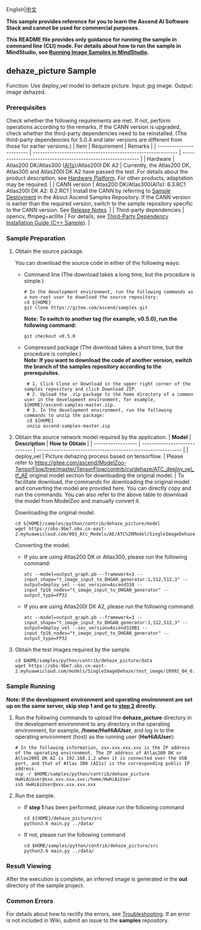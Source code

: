 English|[中文](README_CN.md)

**This sample provides reference for you to learn the Ascend AI Software Stack and cannot be used for commercial purposes.**

**This README file provides only guidance for running the sample in command line (CLI) mode. For details about how to run the sample in MindStudio, see [Running Image Samples in MindStudio](https://gitee.com/ascend/samples/wikis/Mindstudio%E8%BF%90%E8%A1%8C%E5%9B%BE%E7%89%87%E6%A0%B7%E4%BE%8B?sort_id=3164874).**

## dehaze_picture Sample   
Function: Use deploy_vel model to dehaze picture. 
Input: jpg image. 
Output: image dehazed.  

### Prerequisites
Check whether the following requirements are met. If not, perform operations according to the remarks. If the CANN version is upgraded, check whether the third-party dependencies need to be reinstalled. (The third-party dependencies for 5.0.4 and later versions are different from those for earlier versions.)
| Item                     | Requirement                                                  | Remarks                                                      |
| ------------------------ | ------------------------------------------------------------ | ------------------------------------------------------------ |
| Hardware                 | Atlas200 DK/Atlas300 ([AI1s](https://support.huaweicloud.com/en-us/productdesc-ecs/ecs_01_0047.html#ecs_01_0047__section78423209366))/Atlas200I DK A2 | Currently, the Atlas200 DK, Atlas300 and Atlas200I DK A2 have passed the test. For details about the product description, see [Hardware Platform](https://ascend.huawei.com/en/#/hardware/product). For other products, adaptation may be required. |
| CANN version             | Atlas200 DK/Atlas300(AI1s): 6.3.RC1 Atlas200I DK A2: 6.2.RC1 | Install the CANN by referring to [Sample Deployment](https://gitee.com/ascend/samples#安装) in the About Ascend Samples Repository. If the CANN version is earlier than the required version, switch to the sample repository specific to the CANN version. See [Release Notes](https://gitee.com/ascend/samples/blob/master/README.md). |
| Third-party dependencies | opencv, ffmpeg+acllite                                       | For details, see [Third-Party Dependency Installation Guide (C++ Sample)](../../../environment). |

### Sample Preparation

1. Obtain the source package.

   You can download the source code in either of the following ways:  
    - Command line (The download takes a long time, but the procedure is simple.)
       ```    
       # In the development environment, run the following commands as a non-root user to download the source repository:   
       cd ${HOME}     
       git clone https://gitee.com/ascend/samples.git
       ```
       **Note: To switch to another tag (for example, v0.5.0), run the following command:**
       ```
       git checkout v0.5.0
       ```
    - Compressed package (The download takes a short time, but the procedure is complex.)  
       **Note: If you want to download the code of another version, switch the branch of the samples repository according to the prerequisites.**  
       ``` 
        # 1. Click Clone or Download in the upper right corner of the samples repository and click Download ZIP.   
        # 2. Upload the .zip package to the home directory of a common user in the development environment, for example, ${HOME}/ascend-samples-master.zip.    
        # 3. In the development environment, run the following commands to unzip the package:    
        cd ${HOME}    
        unzip ascend-samples-master.zip
       ```

2. Obtain the source network model required by the application.
    | **Model**      | **Description**                 | **How to Obtain**                                            |
    | ------------------ | ----------------------------- | ------------------------------------------------------------ |
    | deploy_vel | Picture dehazing process based on tensorflow. | Please refer to https://gitee.com/ascend/ModelZoo-TensorFlow/tree/master/TensorFlow/contrib/cv/dehaze/ATC_deploy_vel_tf_AE original model section for downloading the original model. |
    To facilitate download, the commands for downloading the original model and converting the model are provided here. You can directly copy and run the commands. You can also refer to the above table to download the model from ModelZoo and manually convert it. 
    
    Downloading the original model.
    
    ```
    cd ${HOME}/samples/python/contrib/dehaze_picture/model     
    wget https://obs-9be7.obs.cn-east-2.myhuaweicloud.com/003_Atc_Models/AE/ATC%20Model/SingleImageDehaze/output_graph.pb 
    ```

    Converting the model.
    
    - If you are using Atlas200 DK or Atlas300, please run the following command:
    
      ```
      atc --model=output_graph.pb --framework=3 --input_shape="t_image_input_to_DHGAN_generator:1,512,512,3" --output=deploy_vel --soc_version=Ascend310 --input_fp16_nodes="t_image_input_to_DHGAN_generator" --output_type=FP32
      ```
    
    - If you are using Atlas200I DK A2, please run the following command:
    
      ```
      atc --model=output_graph.pb --framework=3 --input_shape="t_image_input_to_DHGAN_generator:1,512,512,3" --output=deploy_vel --soc_version=Ascend310B1 --input_fp16_nodes="t_image_input_to_DHGAN_generator" --output_type=FP32
      ```
    
3. Obtain the test images required by the sample.
    ```
    cd $HOME/samples/python/contrib/dehaze_picture/data
    wget https://obs-9be7.obs.cn-east-2.myhuaweicloud.com/models/SingleImageDehaze/test_image/10992_04_0.8209.png 
    ```

### Sample Running

**Note: If the development environment and operating environment are set up on the same server, skip step 1 and go to [step 2](#step_2) directly.**  

1. Run the following commands to upload the **dehaze_picture** directory in the development environment to any directory in the operating environment, for example, **/home/HwHiAiUser**, and log in to the operating environment (host) as the running user (**HwHiAiUser**):
    ```
    # In the following information, xxx.xxx.xxx.xxx is the IP address of the operating environment. The IP address of Atlas200 DK or Atlas200I DK A2 is 192.168.1.2 when it is connected over the USB port, and that of Atlas 300 (AI1s) is the corresponding public IP address.
    scp -r $HOME/samples/python/contrib/dehaze_picture HwHiAiUser@xxx.xxx.xxx.xxx:/home/HwHiAiUser
    ssh HwHiAiUser@xxx.xxx.xxx.xxx   
    ```

2. <a name="step_2"></a>Run the sample.

   - If **step 1** has been performed, please run the following command

     ```
     cd ${HOME}/dehaze_picture/src
     python3.6 main.py ../data/
     ```

   - If not, please run the following command

     ```
     cd $HOME/samples/python/contrib/dehaze_picture/src
     python3.6 main.py ../data/
     ```

### Result Viewing

After the execution is complete, an inferred image is generated in the **out** directory of the sample project.

### Common Errors
For details about how to rectify the errors, see [Troubleshooting](https://gitee.com/ascend/samples/wikis/%E5%B8%B8%E8%A7%81%E9%97%AE%E9%A2%98%E5%AE%9A%E4%BD%8D/%E4%BB%8B%E7%BB%8D). If an error is not included in Wiki, submit an issue to the **samples** repository.
